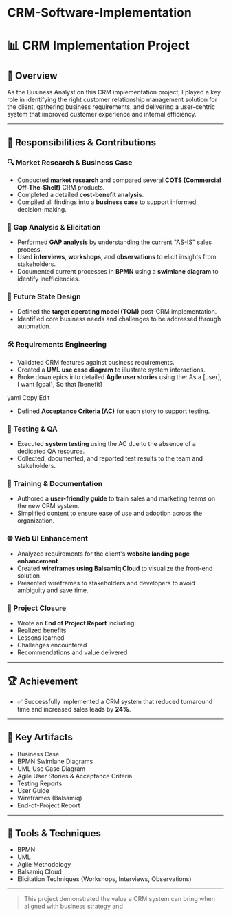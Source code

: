 # CRM-Software-Implementation

# 📊 CRM Implementation Project

## 🎯 Overview

As the Business Analyst on this CRM implementation project, I played a key role in identifying the right customer relationship management solution for the client, gathering business requirements, and delivering a user-centric system that improved customer experience and internal efficiency.

---

## 💼 Responsibilities & Contributions

### 🔍 Market Research & Business Case
- Conducted **market research** and compared several **COTS (Commercial Off-The-Shelf)** CRM products.
- Completed a detailed **cost-benefit analysis**.
- Compiled all findings into a **business case** to support informed decision-making.

### 🧠 Gap Analysis & Elicitation
- Performed **GAP analysis** by understanding the current "AS-IS" sales process.
- Used **interviews**, **workshops**, and **observations** to elicit insights from stakeholders.
- Documented current processes in **BPMN** using a **swimlane diagram** to identify inefficiencies.

### 🚀 Future State Design
- Defined the **target operating model (TOM)** post-CRM implementation.
- Identified core business needs and challenges to be addressed through automation.

### 🛠️ Requirements Engineering
- Validated CRM features against business requirements.
- Created a **UML use case diagram** to illustrate system interactions.
- Broke down epics into detailed **Agile user stories** using the:
As a [user], I want [goal], So that [benefit]

yaml
Copy
Edit
- Defined **Acceptance Criteria (AC)** for each story to support testing.

### 🧪 Testing & QA
- Executed **system testing** using the AC due to the absence of a dedicated QA resource.
- Collected, documented, and reported test results to the team and stakeholders.

### 📘 Training & Documentation
- Authored a **user-friendly guide** to train sales and marketing teams on the new CRM system.
- Simplified content to ensure ease of use and adoption across the organization.

### 🌐 Web UI Enhancement
- Analyzed requirements for the client's **website landing page enhancement**.
- Created **wireframes using Balsamiq Cloud** to visualize the front-end solution.
- Presented wireframes to stakeholders and developers to avoid ambiguity and save time.

### 📑 Project Closure
- Wrote an **End of Project Report** including:
- Realized benefits
- Lessons learned
- Challenges encountered
- Recommendations and value delivered

---

## 🏆 Achievement

- ✅ Successfully implemented a CRM system that reduced turnaround time and increased sales leads by **24%**.

---

## 📂 Key Artifacts
- Business Case
- BPMN Swimlane Diagrams
- UML Use Case Diagram
- Agile User Stories & Acceptance Criteria
- Testing Reports
- User Guide
- Wireframes (Balsamiq)
- End-of-Project Report

---

## 🧠 Tools & Techniques
- BPMN
- UML
- Agile Methodology
- Balsamiq Cloud
- Elicitation Techniques (Workshops, Interviews, Observations)

---

> This project demonstrated the value a CRM system can bring when aligned with business strategy and
